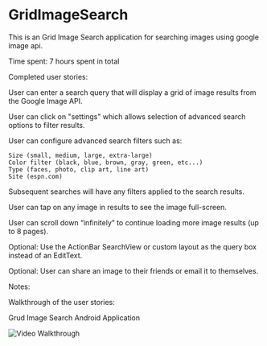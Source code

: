 GridImageSearch
===============

This is an Grid Image Search application for searching images using google image api.

Time spent: 7 hours spent in total

Completed user stories:

User can enter a search query that will display a grid of image results from the Google Image API.

User can click on "settings" which allows selection of advanced search options to filter results.

User can configure advanced search filters such as:

    Size (small, medium, large, extra-large)
    Color filter (black, blue, brown, gray, green, etc...)
    Type (faces, photo, clip art, line art)
    Site (espn.com)

Subsequent searches will have any filters applied to the search results.

User can tap on any image in results to see the image full-screen.

User can scroll down “infinitely” to continue loading more image results (up to 8 pages).

Optional: Use the ActionBar SearchView or custom layout as the query box instead of an EditText.

Optional: User can share an image to their friends or email it to themselves.


Notes:

Walkthrough of the user stories:

Grud Image Search Android Application

![Video Walkthrough](gridimagesearch.gif)
